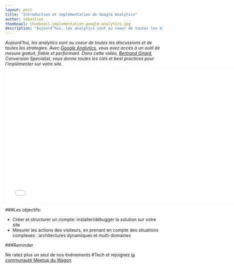 ```yaml
---
layout: post
title: "Introduction et implémentation de Google Analytics"
author: sebastien
thumbnail: thumbnail-implementation-google-analytics.jpg
description: "Aujourd’hui, les analytics sont au coeur de toutes les discussions et de toutes les strategies. Avec Google Analytics, vous avez accès à un outil de mesure gratuit, fiable et performant. Dans cette vidéo, Bertrand Girard, Conversion Specialist, vous donne toutes les clés et best practices pour son implémentation sur votre site."
---
```


*Aujourd’hui, les analytics sont au coeur de toutes les discussions et de toutes les strategies. Avec [Google Analytics](http://www.google.com/analytics/), vous avez accès à un outil de mesure gratuit, fiable et performant. Dans cette vidéo, [Bertrand Girard](https://twitter.com/bertrandgirard), Conversion Specialist, vous donne toutes les clés et best practices pour l'implémenter sur votre site.*

<div class="video-wrapper"><iframe width="750" height="422" src="//www.youtube.com/embed/0aaKXA6zxnY?rel=0&amp;showinfo=0" frameborder="0" allowfullscreen></iframe></div>

###Les objectifs:

- Créer et structurer un compte: installer/débugger la solution sur votre site
- Mesurer les actions des visiteurs, en prenant en compte des situations complexes : architectures dynamiques et multi-domaines

###Reminder

Ne ratez plus un seul de nos événements #Tech et rejoignez [la communauté Meetup du Wagon](http://www.meetup.com/Le-Wagon-Paris-Coding-Station/)